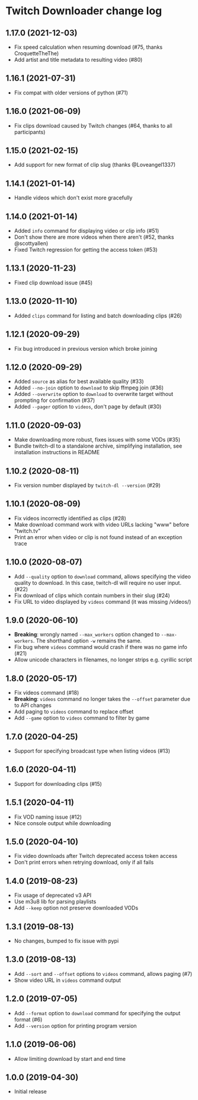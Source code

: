 Twitch Downloader change log
============================

1.17.0 (2021-12-03)
-------------------

* Fix speed calculation when resuming download (#75, thanks CroquetteTheThe)
* Add artist and title metadata to resulting video (#80)

1.16.1 (2021-07-31)
-------------------

* Fix compat with older versions of python (#71)

1.16.0 (2021-06-09)
-------------------

* Fix clips download caused by Twitch changes (#64, thanks to all participants)


1.15.0 (2021-02-15)
-------------------

* Add support for new format of clip slug (thanks @Loveangel1337)

1.14.1 (2021-01-14)
-------------------

* Handle videos which don't exist more gracefully

1.14.0 (2021-01-14)
-------------------

* Added `info` command for displaying video or clip info (#51)
* Don't show there are more videos when there aren't (#52, thanks @scottyallen)
* Fixed Twitch regression for getting the access token (#53)

1.13.1 (2020-11-23)
-------------------

* Fixed clip download issue (#45)

1.13.0 (2020-11-10)
-------------------

* Added `clips` command for listing and batch downloading clips (#26)

1.12.1 (2020-09-29)
-------------------

* Fix bug introduced in previous version which broke joining

1.12.0 (2020-09-29)
-------------------

* Added `source` as alias for best available quality (#33)
* Added `--no-join` option to `download` to skip ffmpeg join (#36)
* Added `--overwrite` option to `download` to overwrite target without prompting
  for confirmation (#37)
* Added `--pager` option to `videos`, don't page by default (#30)

1.11.0 (2020-09-03)
-------------------

* Make downloading more robust, fixes issues with some VODs (#35)
* Bundle twitch-dl to a standalone archive, simplifying installation, see
  installation instructions in README

1.10.2 (2020-08-11)
-------------------

* Fix version number displayed by `twitch-dl --version` (#29)

1.10.1 (2020-08-09)
-------------------

* Fix videos incorrectly identified as clips (#28)
* Make download command work with video URLs lacking "www" before "twitch.tv"
* Print an error when video or clip is not found instead of an exception trace

1.10.0 (2020-08-07)
-------------------

* Add `--quality` option to `download` command, allows specifying the video
  quality to download. In this case, twitch-dl will require no user input. (#22)
* Fix download of clips which contain numbers in their slug (#24)
* Fix URL to video displayed by `videos` command (it was missing /videos/)

1.9.0 (2020-06-10)
------------------

* **Breaking**: wrongly named `--max_workers` option changed to `--max-workers`.
  The shorthand option `-w` remains the same.
* Fix bug where `videos` command would crash if there was no game info (#21)
* Allow unicode characters in filenames, no longer strips e.g. cyrillic script

1.8.0 (2020-05-17)
------------------

* Fix videos command (#18)
* **Breaking**: `videos` command no longer takes the `--offset` parameter due to
  API changes
* Add paging to `videos` command to replace offset
* Add `--game` option to `videos` command to filter by game

1.7.0 (2020-04-25)
------------------

* Support for specifying broadcast type when listing videos (#13)

1.6.0 (2020-04-11)
------------------

* Support for downloading clips (#15)

1.5.1 (2020-04-11)
------------------

* Fix VOD naming issue (#12)
* Nice console output while downloading

1.5.0 (2020-04-10)
------------------

* Fix video downloads after Twitch deprecated access token access
* Don't print errors when retrying download, only if all fails

1.4.0 (2019-08-23)
------------------

* Fix usage of deprecated v3 API
* Use m3u8 lib for parsing playlists
* Add `--keep` option not preserve downloaded VODs

1.3.1 (2019-08-13)
------------------

* No changes, bumped to fix issue with pypi

1.3.0 (2019-08-13)
------------------

* Add `--sort` and `--offset` options to `videos` command, allows paging (#7)
* Show video URL in `videos` command output

1.2.0 (2019-07-05)
------------------

* Add `--format` option to `download` command for specifying the output format (#6)
* Add `--version` option for printing program version

1.1.0 (2019-06-06)
------------------

* Allow limiting download by start and end time

1.0.0 (2019-04-30)
------------------

* Initial release
